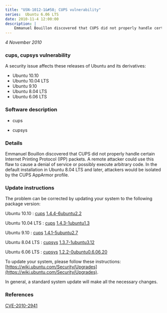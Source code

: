 ```yaml
---
title: "USN-1012-1&#58; CUPS vulnerability"
series:  Ubuntu 6.06 LTS
date: 2010-11-4 12:00:00
description: |
    Emmanuel Bouillon discovered that CUPS did not properly handle certain Internet Printing Protocol (IPP) packets. A remote attacker could use this flaw to cause a denial of service or possibly execute arbitrary code. In the default installation in Ubuntu 8.04 LTS and later, attackers would be isolated by the CUPS AppArmor profile. 
--- 
```

 
 

*4 November 2010*

### cups, cupsys vulnerability

A security issue affects these releases of Ubuntu and its derivatives:

* Ubuntu 10.10
* Ubuntu 10.04 LTS
* Ubuntu 9.10
* Ubuntu 8.04 LTS
* Ubuntu 6.06 LTS

### Software description

* cups 

* cupsys 

### Details

Emmanuel Bouillon discovered that CUPS did not properly handle certain Internet Printing Protocol (IPP) packets. A remote attacker could use this flaw to cause a denial of service or possibly execute arbitrary code. In the default installation in Ubuntu 8.04 LTS and later, attackers would be isolated by the CUPS AppArmor profile. 

### Update instructions

The problem can be corrected by updating your system to the following package version:

Ubuntu 10.10
 : [cups](https://launchpad.net/ubuntu/+source/cups) <span> [1.4.4-6ubuntu2.2](https://launchpad.net/ubuntu/+source/cups/1.4.4-6ubuntu2.2) </span> 

Ubuntu 10.04 LTS
 : [cups](https://launchpad.net/ubuntu/+source/cups) <span> [1.4.3-1ubuntu1.3](https://launchpad.net/ubuntu/+source/cups/1.4.3-1ubuntu1.3) </span> 

Ubuntu 9.10
 : [cups](https://launchpad.net/ubuntu/+source/cups) <span> [1.4.1-5ubuntu2.7](https://launchpad.net/ubuntu/+source/cups/1.4.1-5ubuntu2.7) </span> 

Ubuntu 8.04 LTS
 : [cupsys](https://launchpad.net/ubuntu/+source/cupsys) <span> [1.3.7-1ubuntu3.12](https://launchpad.net/ubuntu/+source/cupsys/1.3.7-1ubuntu3.12) </span> 

Ubuntu 6.06 LTS
 : [cupsys](https://launchpad.net/ubuntu/+source/cupsys) <span> [1.2.2-0ubuntu0.6.06.20](https://launchpad.net/ubuntu/+source/cupsys/1.2.2-0ubuntu0.6.06.20) </span> 

To update your system, please follow these instructions: [https://wiki.ubuntu.com/Security/Upgrades](https://wiki.ubuntu.com/Security/Upgrades).

In general, a standard system update will make all the necessary changes. 

### References

 
 [CVE-2010-2941](http://people.ubuntu.com/~ubuntu-security/cve/CVE-2010-2941)
 

